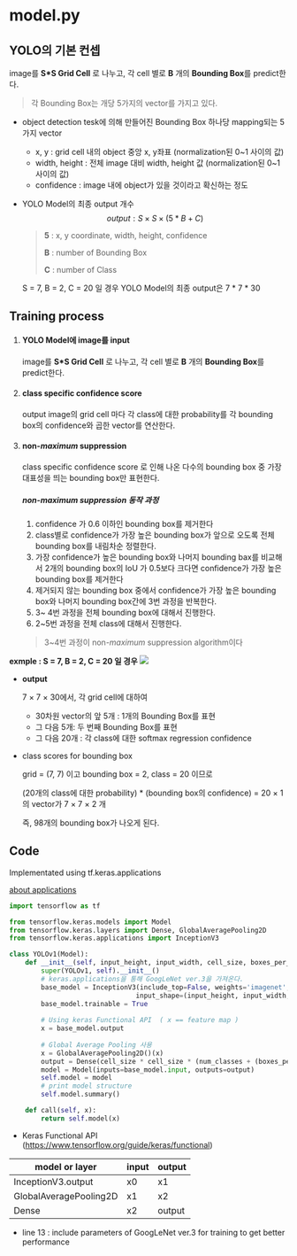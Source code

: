 # model.py

## YOLO의 기본 컨셉

image를 **S*S Grid Cell** 로 나누고, 각 cell 별로 **B** 개의 **Bounding Box**를 predict한다.

> 각 Bounding Box는 개당 5가지의 vector를 가지고 있다.



- object detection tesk에 의해 만들어진 Bounding Box 하나당 mapping되는 5가지 vector

  - x, y : grid cell 내의 object 중앙 x, y좌표 (normalization된 0~1 사이의 값)
  - width, height : 전체 image 대비 width, height 값 (normalization된 0~1 사이의 값)
  - confidence : image 내에 object가 있을 것이라고 확신하는 정도



- YOLO Model의 최종 output 개수
  $$
  output: S \times S \times(5*B + C)
  $$

  > **5** :  x, y coordinate, width, height, confidence 
  >
  > **B** : number of Bounding Box
  >
  > **C** : number of Class

  S = 7, B = 2, C = 20 일 경우 YOLO Model의 최종 output은 7 * 7 * 30



## Training process

1. #### **YOLO Model에 image를 input**

   image를 **S*S Grid Cell** 로 나누고, 각 cell 별로 **B** 개의 **Bounding Box**를 predict한다.

   

2. #### **class specific confidence score**

   output image의 grid cell 마다 각 class에 대한 probability를 각 bounding box의 confidence와 곱한 vector를 연산한다.



3. #### **non-*maximum* suppression**

   class specific confidence score 로 인해 나온 다수의 bounding box 중 가장 대표성을 띄는 bounding box만 표현한다.

   ##### non-*maximum* suppression 동작 과정

   1. confidence 가 0.6 이하인 bounding box를 제거한다
   2. class별로 confidence가 가장 높은 bounding box가 앞으로 오도록 전체 bounding box를 내림차순 정렬한다.
   3. 가장 confidence가 높은 bounding box와 나머지 bounding bax를 비교해서 2개의 bounding box의 IoU 가 0.5보다 크다면 confidence가 가장 높은 bounding box를 제거한다
   4. 제거되지 않는 bounding box 중에서 confidence가 가장 높은 bounding box와 나머지 bounding box간에 3번 과정을 반복한다.
   5. 3~ 4번 과정을 전체 bounding box에 대해서 진행한다.
   6. 2~5번 과정을 전체 class에 대해서 진행한다.

   > 3~4번 과정이 non-*maximum* suppression algorithm이다



**exmple : S = 7, B = 2, C = 20 일 경우**
![](https://curt-park.github.io/images/yolo/DeepSystems-NetworkArchitecture.JPG)



- **output**

  7 × 7 × 30에서, 각 grid cell에 대하여 

  - 30차원 vector의 앞 5개 :  1개의 Bounding Box를 표현
  - 그 다음 5개: 두 번째 Bounding Box를 표현
  - 그 다음 20개 : 각 class에 대한 softmax regression confidence 



- class scores for bounding box

  grid = (7, 7) 이고 bounding box  = 2, class = 20 이므로

  (20개의 class에 대한 probability) * (bounding box의 confidence) =  20 × 1 의 vector가 7 × 7 × 2 개 

   즉, 98개의 bounding box가 나오게 된다.



## Code

Implementated using tf.keras.applications 

[about applications](https://www.tensorflow.org/api_docs/python/tf/keras/applications) 

```python
import tensorflow as tf

from tensorflow.keras.models import Model
from tensorflow.keras.layers import Dense, GlobalAveragePooling2D
from tensorflow.keras.applications import InceptionV3

class YOLOv1(Model):
	def __init__(self, input_height, input_width, cell_size, boxes_per_cell, num_classes):
		super(YOLOv1, self).__init__()
        # keras.applications을 통해 GoogLeNet ver.3을 가져온다.
		base_model = InceptionV3(include_top=False, weights='imagenet', 
								input_shape=(input_height, input_width, 3))
		base_model.trainable = True
        
        # Using keras Functional API  ( x == feature map )
		x = base_model.output
    
		# Global Average Pooling 사용
		x = GlobalAveragePooling2D()(x)
		output = Dense(cell_size * cell_size * (num_classes + (boxes_per_cell*5)), activation=None)(x)
		model = Model(inputs=base_model.input, outputs=output)
		self.model = model
		# print model structure
		self.model.summary()

	def call(self, x):
		return self.model(x)
```

- Keras Functional API (https://www.tensorflow.org/guide/keras/functional)

| model or layer         | input | output |
| ---------------------- | ----- | ------ |
| InceptionV3.output     | x0    | x1     |
| GlobalAveragePooling2D | x1    | x2     |
| Dense                  | x2    | output |



- line 13 : include parameters of GoogLeNet ver.3 for training to get better performance






